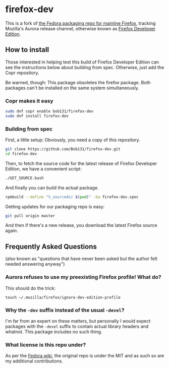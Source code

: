 firefox-dev
===========

This is a fork of
[the Fedora packaging repo for mainline Firefox](http://pkgs.fedoraproject.org/cgit/firefox.git/),
tracking Mozilla's Aurora release channel, otherwise known as
[Firefox Developer Edition](https://www.mozilla.org/firefox/developer/).



## How to install

Those interested in helping test this build of Firefox Developer Edition can
see the instructions below about building from spec. Otherwise, just add the
Copr repository.

Be warned, though: This package obsoletes the firefox package. Both packages
can't be installed on the same system simultaneously.


### Copr makes it easy

``` bash
sudo dnf copr enable bob131/firefox-dev
sudo dnf install firefox-dev
```


### Building from spec

First, a little setup: Obviously, you need a copy of this repository.

``` bash
git clone https://github.com/Bob131/firefox-dev.git
cd firefox-dev
```

Then, to fetch the source code for the latest release of Firefox Developer
Edition, we have a convenient script:

``` bash
./GET_SOURCE.bash
```

And finally you can build the actual package.

``` bash
rpmbuild --define "%_sourcedir $(pwd)" -ba firefox-dev.spec
```

Getting updates for our packaging repo is easy:

``` bash
git pull origin master
```

And then if there's a new release, you download the latest Firefox source
again.



## Frequently Asked Questions

(also known as "questions that have never been asked but the author felt
needed answering anyway")


### Aurora refuses to use my preexisting Firefox profile! What do?

This should do the trick:

```
touch ~/.mozilla/firefox/ignore-dev-edition-profile
```


### Why the `-dev` suffix instead of the usual `-devel`?

I'm far from an expert on these matters, but personally I would expect
packages with the `-devel` suffix to contain actual library headers and
whatnot. This package includes no such thing.


### What license is this repo under?

As per the [Fedora wiki](https://fedoraproject.org/wiki/Licensing:Main#License_of_Fedora_SPEC_Files),
the original repo is under the MIT and as such so are my additional
contributions.
